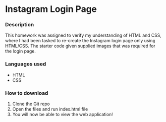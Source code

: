 # Instagram Login Page

### Description
This homework was assigned to verify my understanding of HTML and CSS, where I had been tasked to re-create the Instagram login page only using HTML/CSS. The starter code given supplied images that was required for the login page.

### Languages used
* HTML
* CSS

### How to download
1. Clone the Git repo
2. Open the files and run index.html file
3. You will now be able to view the web application!
